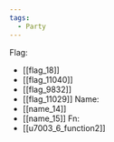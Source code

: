 ```yaml
---
tags:
  - Party
---
```

Flag:
- [[flag_18]]
- [[flag_11040]]
- [[flag_9832]]
- [[flag_11029]]
Name:
- [[name_14]]
- [[name_15]]
Fn:
- [[u7003_6_function2]]

